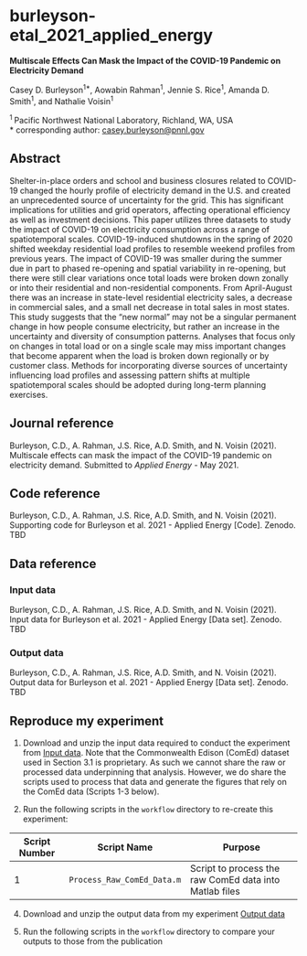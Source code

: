 # burleyson-etal_2021_applied_energy

**Multiscale Effects Can Mask the Impact of the COVID-19 Pandemic on Electricity Demand**

Casey D. Burleyson<sup>1\*</sup>, Aowabin Rahman<sup>1</sup>, Jennie S. Rice<sup>1</sup>, Amanda D. Smith<sup>1</sup>, and Nathalie Voisin<sup>1</sup>  

<sup>1 </sup> Pacific Northwest National Laboratory, Richland, WA, USA  
\* corresponding author: casey.burleyson@pnnl.gov

## Abstract
Shelter-in-place orders and school and business closures related to COVID-19 changed the hourly profile of electricity demand in the U.S. and created an unprecedented source of uncertainty for the grid. This has significant implications for utilities and grid operators, affecting operational efficiency as well as investment decisions. This paper utilizes three datasets to study the impact of COVID-19 on electricity consumption across a range of spatiotemporal scales. COVID-19-induced shutdowns in the spring of 2020 shifted weekday residential load profiles to resemble weekend profiles from previous years. The impact of COVID-19 was smaller during the summer due in part to phased re-opening and spatial variability in re-opening, but there were still clear variations once total loads were broken down zonally or into their residential and non-residential components. From April-August there was an increase in state-level residential electricity sales, a decrease in commercial sales, and a small net decrease in total sales in most states. This study suggests that the “new normal” may not be a singular permanent change in how people consume electricity, but rather an increase in the uncertainty and diversity of consumption patterns. Analyses that focus only on changes in total load or on a single scale may miss important changes that become apparent when the load is broken down regionally or by customer class. Methods for incorporating diverse sources of uncertainty influencing load profiles and assessing pattern shifts at multiple spatiotemporal scales should be adopted during long-term planning exercises.

## Journal reference
Burleyson, C.D., A. Rahman, J.S. Rice, A.D. Smith, and N. Voisin (2021). Multiscale effects can mask the impact of the COVID-19 pandemic on electricity demand. Submitted to *Applied Energy* - May 2021.

## Code reference
Burleyson, C.D., A. Rahman, J.S. Rice, A.D. Smith, and N. Voisin (2021). Supporting code for Burleyson et al. 2021 - Applied Energy [Code]. Zenodo. TBD

## Data reference

### Input data

Burleyson, C.D., A. Rahman, J.S. Rice, A.D. Smith, and N. Voisin (2021). Input data for Burleyson et al. 2021 - Applied Energy [Data set]. Zenodo. TBD

### Output data
Burleyson, C.D., A. Rahman, J.S. Rice, A.D. Smith, and N. Voisin (2021). Output data for Burleyson et al. 2021 - Applied Energy [Data set]. Zenodo. TBD

## Reproduce my experiment
1. Download and unzip the input data required to conduct the experiment from [Input data](#input-data). Note that the Commonwealth Edison (ComEd) dataset used in Section 3.1 is proprietary. As such we cannot share the raw or processed data underpinning that analysis. However, we do share the scripts used to process that data and generate the figures that rely on the ComEd data (Scripts 1-3 below).

2. Run the following scripts in the `workflow` directory to re-create this experiment:

| Script Number | Script Name | Purpose |
| --- | --- | --- |
| 1 | `Process_Raw_ComEd_Data.m` | Script to process the raw ComEd data into Matlab files |


4. Download and unzip the output data from my experiment [Output data](#output-data)

5. Run the following scripts in the `workflow` directory to compare your outputs to those from the publication
